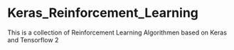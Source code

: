 # Keras_Reinforcement_Learning
This is a collection of Reinforcement Learning Algorithmen based on Keras and Tensorflow 2
